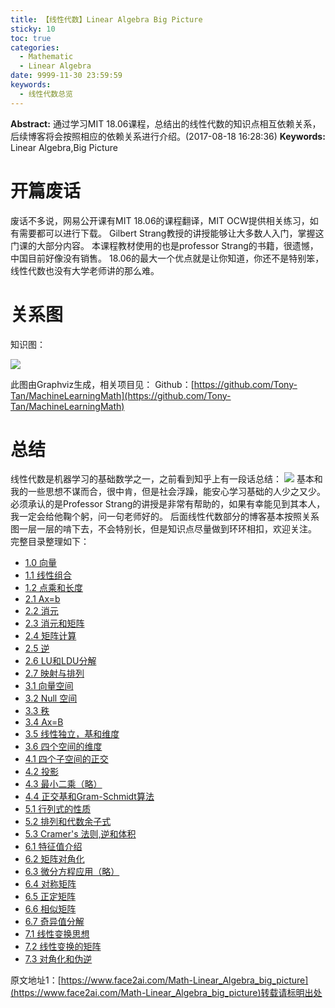 ```yaml
---
title: 【线性代数】Linear Algebra Big Picture
sticky: 10
toc: true
categories:
  - Mathematic
  - Linear Algebra
date: 9999-11-30 23:59:59
keywords:
  - 线性代数总览
---
```

**Abstract:** 通过学习MIT 18.06课程，总结出的线性代数的知识点相互依赖关系，后续博客将会按照相应的依赖关系进行介绍。(2017-08-18 16:28:36)
**Keywords:** Linear Algebra,Big Picture
<!--more-->



# 开篇废话
废话不多说，网易公开课有MIT 18.06的课程翻译，MIT OCW提供相关练习，如有需要都可以进行下载。
Gilbert Strang教授的讲授能够让大多数人入门，掌握这门课的大部分内容。
本课程教材使用的也是professor Strang的书籍，很遗憾，中国目前好像没有销售。
18.06的最大一个优点就是让你知道，你还不是特别笨，线性代数也没有大学老师讲的那么难。

# 关系图
知识图：

![](https://raw.githubusercontent.com/Tony-Tan/MachineLearningMath/master/LinearAlgebra.png)

此图由Graphviz生成，相关项目见：
Github：[https://github.com/Tony-Tan/MachineLearningMath](https://github.com/Tony-Tan/MachineLearningMath)

# 总结
线性代数是机器学习的基础数学之一，之前看到知乎上有一段话总结：
![](https://tony4ai-1251394096.cos.ap-hongkong.myqcloud.com/blog_images/Math-Linear_Algebra_big_picture/zhihu.png)
基本和我的一些思想不谋而合，很中肯，但是社会浮躁，能安心学习基础的人少之又少。
必须承认的是Professor Strang的讲授是非常有帮助的，如果有幸能见到其本人，我一定会给他鞠个躬，问一句老师好的。
后面线性代数部分的博客基本按照关系图一层一层的啃下去，不会特别长，但是知识点尽量做到环环相扣，欢迎关注。
完整目录整理如下：
- [1.0 向量](http://www.face2ai.com/Math-Linear-Algebra-Chapter-1-0/)
- [1.1 线性组合](http://www.face2ai.com/Math-Linear-Algebra-Chapter-1-1/)
- [1.2 点乘和长度](http://www.face2ai.com/Math-Linear-Algebra-Chapter-1-2/)
- [2.1 Ax=b](http://www.face2ai.com/Math-Linear-Algebra-Chapter-2-1/)
- [2.2 消元](http://www.face2ai.com/Math-Linear-Algebra-Chapter-2-2/)
- [2.3 消元和矩阵](http://www.face2ai.com/Math-Linear-Algebra-Chapter-2-3/)
- [2.4 矩阵计算](http://www.face2ai.com/Math-Linear-Algebra-Chapter-2-4/)
- [2.5 逆](http://www.face2ai.com/Math-Linear-Algebra-Chapter-2-5/)
- [2.6 LU和LDU分解](http://www.face2ai.com/Math-Linear-Algebra-Chapter-2-6/)
- [2.7 映射与排列](http://www.face2ai.com/Math-Linear-Algebra-Chapter-2-7/)
- [3.1 向量空间](http://www.face2ai.com/Math-Linear-Algebra-Chapter-3-1/)
- [3.2 Null 空间](http://www.face2ai.com/Math-Linear-Algebra-Chapter-3-2/)
- [3.3 秩](http://www.face2ai.com/Math-Linear-Algebra-Chapter-3-3/)
- [3.4 Ax=B](http://www.face2ai.com/Math-Linear-Algebra-Chapter-3-4/)
- [3.5 线性独立，基和维度](http://www.face2ai.com/Math-Linear-Algebra-Chapter-3-5/)
- [3.6 四个空间的维度](http://www.face2ai.com/Math-Linear-Algebra-Chapter-3-6/)
- [4.1 四个子空间的正交](http://www.face2ai.com/Math-Linear-Algebra-Chapter-4-1/)
- [4.2 投影](http://www.face2ai.com/Math-Linear-Algebra-Chapter-4-2/)
- [4.3 最小二乘（略）](http://www.face2ai.com/Math-Linear-Algebra-Chapter-4-3/)
- [4.4 正交基和Gram-Schmidt算法](http://www.face2ai.com/Math-Linear-Algebra-Chapter-4-4/)
- [5.1 行列式的性质](http://www.face2ai.com/Math-Linear-Algebra-Chapter-5-1/)
- [5.2 排列和代数余子式](http://www.face2ai.com/Math-Linear-Algebra-Chapter-5-2/)
- [5.3 Cramer's 法则,逆和体积](http://www.face2ai.com/Math-Linear-Algebra-Chapter-5-3/)
- [6.1 特征值介绍](http://www.face2ai.com/Math-Linear-Algebra-Chapter-6-1/)
- [6.2 矩阵对角化](http://www.face2ai.com/Math-Linear-Algebra-Chapter-6-2/)
- [6.3 微分方程应用（略）](http://www.face2ai.com/Math-Linear-Algebra-Chapter-6-3/)
- [6.4 对称矩阵](http://www.face2ai.com/Math-Linear-Algebra-Chapter-6-4/)
- [6.5 正定矩阵](http://www.face2ai.com/Math-Linear-Algebra-Chapter-6-5/)
- [6.6 相似矩阵](http://www.face2ai.com/Math-Linear-Algebra-Chapter-6-6/)
- [6.7 奇异值分解](http://www.face2ai.com/Math-Linear-Algebra-Chapter-6-7/)
- [7.1 线性变换思想](http://www.face2ai.com/Math-Linear-Algebra-Chapter-7-1/)
- [7.2 线性变换的矩阵](http://www.face2ai.com/Math-Linear-Algebra-Chapter-7-2/)
- [7.3 对角化和伪逆](http://www.face2ai.com/Math-Linear-Algebra-Chapter-7-3/)





原文地址1：[https://www.face2ai.com/Math-Linear_Algebra_big_picture](https://www.face2ai.com/Math-Linear_Algebra_big_picture)转载请标明出处
